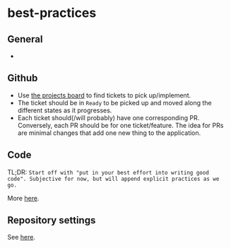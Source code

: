 # best-practices

## General

- 

## Github

- Use [the projects board](https://github.com/orgs/passiondynamics/projects) to find tickets to pick up/implement.
- The ticket should be in `Ready` to be picked up and moved along the different states as it progresses.
- Each ticket should(/will probably) have one corresponding PR. Conversely, each PR should be for one ticket/feature.
  The idea for PRs are minimal changes that add one new thing to the application.

## Code

TL;DR: `Start off with "put in your best effort into writing good code". Subjective for now, but will append explicit
practices as we go.`

More [here](docs/code.md).

## Repository settings

See [here](docs/repo.md).
